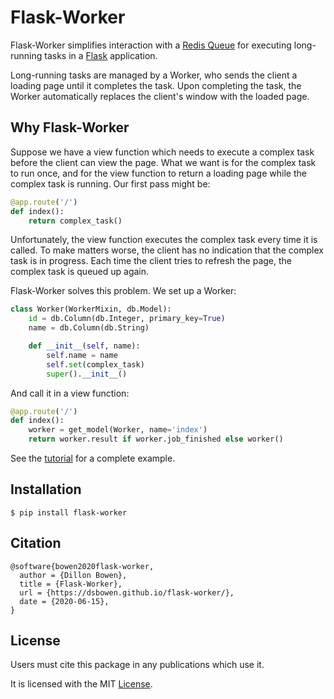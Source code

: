 # Flask-Worker

Flask-Worker simplifies interaction with a [Redis Queue](https://redis.io/) for executing long-running tasks in a [Flask](https://flask.palletsprojects.com/en/1.1.x/) application. 

Long-running tasks are managed by a Worker, who sends the client a loading page until it completes the task. Upon completing the task, the Worker automatically replaces the client's window with the loaded page.

## Why Flask-Worker

Suppose we have a view function which needs to execute a complex task before the client can view the page. What we want is for the complex task to run once, and for the view function to return a loading page while the complex task is running. Our first pass might be:

```python
@app.route('/')
def index():
    return complex_task()
```

Unfortunately, the view function executes the complex task every time it is called. To make matters worse, the client has no indication that the complex task is in progress. Each time the client tries to refresh the page, the complex task is queued up again.

Flask-Worker solves this problem. We set up a Worker:

```python
class Worker(WorkerMixin, db.Model):
    id = db.Column(db.Integer, primary_key=True)
    name = db.Column(db.String)

    def __init__(self, name):
        self.name = name
        self.set(complex_task)
        super().__init__()
```

And call it in a view function:

```python
@app.route('/')
def index():
    worker = get_model(Worker, name='index')
    return worker.result if worker.job_finished else worker()
```

See the [tutorial](https://dsbowen.github.io/flask-worker/factory/) for a complete example.

## Installation

```
$ pip install flask-worker
```

## Citation

```
@software{bowen2020flask-worker,
  author = {Dillon Bowen},
  title = {Flask-Worker},
  url = {https://dsbowen.github.io/flask-worker/},
  date = {2020-06-15},
}
```

## License

Users must cite this package in any publications which use it.

It is licensed with the MIT [License](https://github.com/dsbowen/flask-worker/blob/master/LICENSE).